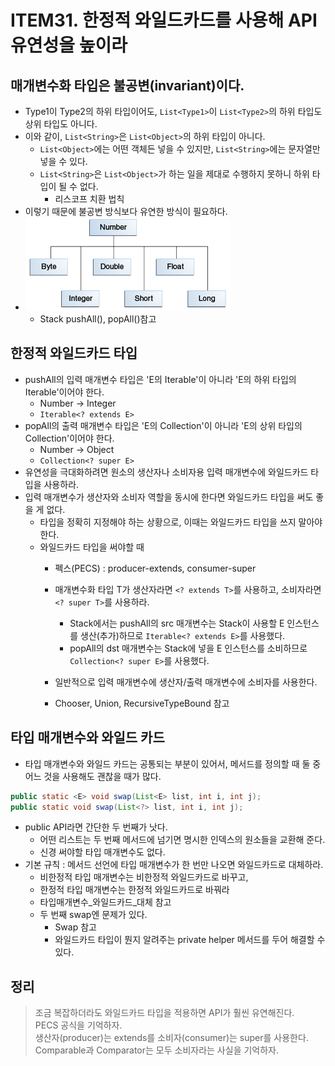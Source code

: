 # ITEM31. 한정적 와일드카드를 사용해 API 유연성을 높이라
## 매개변수화 타입은 불공변(invariant)이다.
- Type1이 Type2의 하위 타입이어도, `List<Type1>`이 `List<Type2>`의 하위 타입도 상위 타입도 아니다.
- 이와 같이, `List<String>`은 `List<Object>`의 하위 타입이 아니다.
  - `List<Object>`에는 어떤 객체든 넣을 수 있지만, `List<String>`에는 문자열만 넣을 수 있다.
  - `List<String>`은 `List<Object>`가 하는 일을 제대로 수행하지 못하니 하위 타입이 될 수 없다.
    - 리스코프 치환 법칙
- 이렇기 때문에 불공변 방식보다 유연한 방식이 필요하다.
- ![img.png](img.png)
  - Stack pushAll(), popAll()참고

## 한정적 와일드카드 타입
- pushAll의 입력 매개변수 타입은 'E의 Iterable'이 아니라 'E의 하위 타입의 Iterable'이어야 한다.
  - Number -> Integer
  - `Iterable<? extends E>`
- popAll의 출력 매개변수 타입은 'E의 Collection'이 아니라 'E의 상위 타입의 Collection'이어야 한다.
  - Number -> Object
  - `Collection<? super E>`
- 유연성을 극대화하려면 원소의 생산자나 소비자용 입력 매개변수에 와일드카드 타입을 사용하라.
- 입력 매개변수가 생산자와 소비자 역할을 동시에 한다면 와일드카드 타입을 써도 좋을 게 없다.
  - 타입을 정확히 지정해야 하는 상황으로, 이때는 와일드카드 타입을 쓰지 말아야 한다.
  - 와일드카드 타입을 써야할 때
    - 펙스(PECS) : producer-extends, consumer-super
    - 매개변수화 타입 T가 생산자라면 `<? extends T>`를 사용하고, 소비자라면 `<? super T>`를 사용하라.
      - Stack에서는 pushAll의 src 매개변수는 Stack이 사용할 E 인스턴스를 생산(추가)하므로 `Iterable<? extends E>`를 사용했다.
      - popAll의 dst 매개변수는 Stack에 넣을 E 인스턴스를 소비하므로 `Collection<? super E>`를 사용했다.

    - 일반적으로 입력 매개변수에 생산자/출력 매개변수에 소비자를 사용한다.
    - Chooser, Union, RecursiveTypeBound 참고

## 타입 매개변수와 와일드 카드
- 타입 매개변수와 와일드 카드는 공통되는 부분이 있어서, 메서드를 정의할 때 둘 중 어느 것을 사용해도 괜찮을 때가 많다.
```java
public static <E> void swap(List<E> list, int i, int j);
public static void swap(List<?> list, int i, int j);
```
- public API라면 간단한 두 번째가 낫다.
  - 어떤 리스트는 두 번째 메서드에 넘기면 명시한 인덱스의 원소들을 교환해 준다.
  - 신경 써야할 타입 매개변수도 없다.
- 기본 규칙 : 메서드 선언에 타입 매개변수가 한 번만 나오면 와일드카드로 대체하라.
  - 비한정적 타입 매개변수는 비한정적 와일드카드로 바꾸고,
  - 한정적 타입 매개변수는 한정적 와일드카드로 바꿔라
  - 타입매개변수_와일드카드_대체 참고
  - 두 번째 swap엔 문제가 있다.
    - Swap 참고
    - 와일드카드 타입이 뭔지 알려주는 private helper 메서드를 두어 해결할 수 있다.

## 정리
> 조금 복잡하더라도 와일드카드 타입을 적용하면 API가 훨씬 유연해진다.
> </br> PECS 공식을 기억하자.
> </br> 생산자(producer)는 extends를 소비자(consumer)는 super를 사용한다.
> </br> Comparable과 Comparator는 모두 소비자라는 사실을 기억하자.